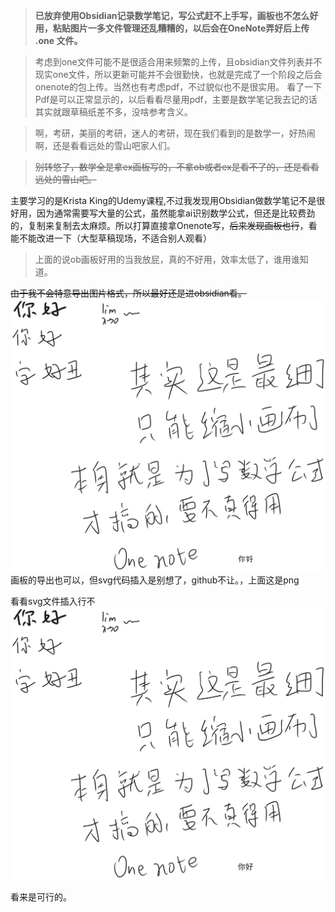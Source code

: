 >**已放弃使用Obsidian记录数学笔记，写公式赶不上手写，画板也不怎么好用，粘贴图片一多文件管理还乱糟糟的，以后会在OneNote弄好后上传 .one 文件。**

>考虑到one文件可能不是很适合用来频繁的上传，且obsidian文件列表并不现实one文件，所以更新可能并不会很勤快，也就是完成了一个阶段之后会onenote的包上传。当然也有考虑pdf，不过貌似也不是很实用。
>看了一下Pdf是可以正常显示的，以后看看尽量用pdf，主要是数学笔记我去记的话其实就跟草稿纸差不多，没啥参考含义。

>啊，考研，美丽的考研，迷人的考研，现在我们看到的是数学一，好热闹啊，还是看看远处的雪山吧家人们。

>~~别转悠了，数学全是拿ex画板写的，不拿ob或者ex是看不了的，还是看看远处的雪山吧。~~

主要学习的是Krista King的Udemy课程,不过我发现用Obsidian做数学笔记不是很好用，因为通常需要写大量的公式，虽然能拿ai识别数学公式，但还是比较费劲的，复制来复制去太麻烦。所以打算直接拿Onenote写，~~后来发现画板也行~~，看能不能改进一下（大型草稿现场，不适合别人观看）

>上面的说ob画板好用的当我放屁，真的不好用，效率太低了，谁用谁知道。

~~由于我不会特意导出图片格式，所以最好还是进obsidian看。~~
![](assets/Pasted%20image%2020250716001557.png)
画板的导出也可以，但svg代码插入是别想了，github不让。，上面这是png

看看svg文件插入行不
![](assets/测试画板.svg)

看来是可行的。